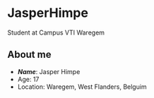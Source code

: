 # JasperHimpe
Student at Campus VTI Waregem
## About me
* ***Name***: Jasper Himpe <br />
* Age: 17 <br />
* Location: Waregem, West Flanders, Belguim <br />
